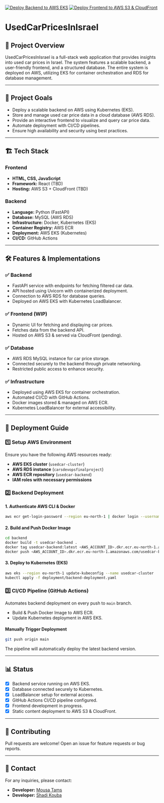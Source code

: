 [![Deploy Backend to AWS EKS](https://github.com/MosheT01/UsedCarPricesInIsrael/actions/workflows/backend-deploy.yml/badge.svg)](https://github.com/MosheT01/UsedCarPricesInIsrael/actions/workflows/backend-deploy.yml)
[![Deploy Frontend to AWS S3 & CloudFront](https://github.com/MosheT01/UsedCarPricesInIsrael/actions/workflows/deploy-frontend.yml/badge.svg)](https://github.com/MosheT01/UsedCarPricesInIsrael/actions/workflows/deploy-frontend.yml)

# UsedCarPricesInIsrael

## 📌 Project Overview

UsedCarPricesInIsrael is a full-stack web application that provides insights into used car prices in Israel. The system features a scalable backend, a user-friendly frontend, and a structured database. The entire system is deployed on AWS, utilizing EKS for container orchestration and RDS for database management.

---

## 🎯 Project Goals

- Deploy a scalable backend on AWS using Kubernetes (EKS).
- Store and manage used car price data in a cloud database (AWS RDS).
- Provide an interactive frontend to visualize and query car price data.
- Automate deployment with CI/CD pipelines.
- Ensure high availability and security using best practices.

---

## 🏗️ Tech Stack

### **Frontend**

- **HTML, CSS, JavaScript**
- **Framework:** React (TBD)
- **Hosting:** AWS S3 + CloudFront (TBD)

### **Backend**

- **Language:** Python (FastAPI)
- **Database:** MySQL (AWS RDS)
- **Infrastructure:** Docker, Kubernetes (EKS)
- **Container Registry:** AWS ECR
- **Deployment:** AWS EKS (Kubernetes)
- **CI/CD:** GitHub Actions

---

## 🛠️ Features & Implementations

### ✅ Backend

- FastAPI service with endpoints for fetching filtered car data.
- API hosted using Uvicorn with containerized deployment.
- Connection to AWS RDS for database queries.
- Deployed on AWS EKS with Kubernetes LoadBalancer.

### ✅ Frontend (WIP)

- Dynamic UI for fetching and displaying car prices.
- Fetches data from the backend API.
- Hosted on AWS S3 & served via CloudFront (pending).

### ✅ Database

- AWS RDS MySQL instance for car price storage.
- Connected securely to the backend through private networking.
- Restricted public access to enhance security.

### ✅ Infrastructure

- Deployed using AWS EKS for container orchestration.
- Automated CI/CD with GitHub Actions.
- Docker images stored & managed on AWS ECR.
- Kubernetes LoadBalancer for external accessibility.

---

## 🚀 Deployment Guide

### 1️⃣ **Setup AWS Environment**

Ensure you have the following AWS resources ready:

- **AWS EKS cluster** (`usedcar-cluster`)
- **AWS RDS instance** (`carsdevopsfinalproject`)
- **AWS ECR repository** (`usedcar-backend`)
- **IAM roles with necessary permissions**

### 2️⃣ **Backend Deployment**

#### **1. Authenticate AWS CLI & Docker**

```sh
aws ecr get-login-password --region eu-north-1 | docker login --username AWS --password-stdin <AWS_ACCOUNT_ID>.dkr.ecr.eu-north-1.amazonaws.com
```

#### **2. Build and Push Docker Image**

```sh
cd backend
docker build -t usedcar-backend .
docker tag usedcar-backend:latest <AWS_ACCOUNT_ID>.dkr.ecr.eu-north-1.amazonaws.com/usedcar-backend:latest
docker push <AWS_ACCOUNT_ID>.dkr.ecr.eu-north-1.amazonaws.com/usedcar-backend:latest
```

#### **3. Deploy to Kubernetes (EKS)**

```sh
aws eks --region eu-north-1 update-kubeconfig --name usedcar-cluster
kubectl apply -f deployment/backend-deployment.yaml
```

### 3️⃣ **CI/CD Pipeline (GitHub Actions)**

Automates backend deployment on every push to `main` branch.

- Build & Push Docker Image to AWS ECR.
- Update Kubernetes deployment in AWS EKS.

#### **Manually Trigger Deployment**

```sh
git push origin main
```

The pipeline will automatically deploy the latest backend version.

---

## 📊 Status

- [x] Backend service running on AWS EKS.
- [x] Database connected securely to Kubernetes.
- [x] LoadBalancer setup for external access.
- [x] GitHub Actions CI/CD pipeline configured.
- [x] Frontend development in progress.
- [x] Static content deployment to AWS S3 & CloudFront.

---

## 🤝 Contributing

Pull requests are welcome! Open an issue for feature requests or bug reports.

---

## 📧 Contact

For any inquiries, please contact:

- **Developer:** [Mousa Tams](https://github.com/MosheT01)
- **Developer:** [Shadi Kouba](https://github.com/ShadiKouba)
